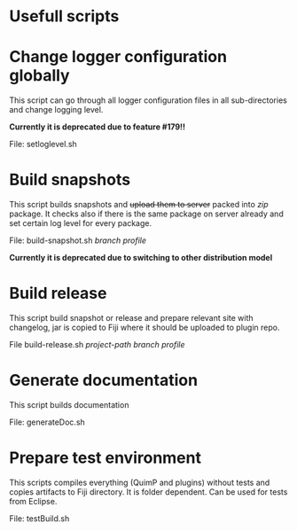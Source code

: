 # Usefull scripts

# Change logger configuration globally

This script can go through all logger configuration files in all sub-directories and change logging
level.

**Currently it is deprecated due to feature #179!!**

File: setloglevel.sh

# Build snapshots

This script builds snapshots and ~~upload them to server~~ packed into *zip* package. It checks also if there
is the same package on server already and set certain log level for every package.

File: build-snapshot.sh *branch* *profile*

**Currently it is deprecated due to switching to other distribution model**

# Build release

This script build snapshot or release and prepare relevant site with changelog, jar is copied to Fiji where it should be uploaded to plugin repo.

File build-release.sh *project-path* *branch* *profile*

# Generate documentation 

This script builds documentation

File: generateDoc.sh

# Prepare test environment 

This scripts compiles everything (QuimP and plugins) without tests and copies artifacts to Fiji directory. It is 
folder dependent. Can be used for tests from Eclipse. 

File: testBuild.sh

